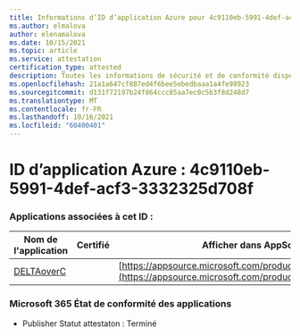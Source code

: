 ```yaml
---
title: Informations d’ID d’application Azure pour 4c9110eb-5991-4def-acf3-3332325d708f
ms.author: elmalova
author: elenamalova
ms.date: 10/15/2021
ms.topic: article
ms.service: attestation
certification_type: attested
description: Toutes les informations de sécurité et de conformité disponibles pour 4c9110eb-5991-4def-acf3-3332325d708f.
ms.openlocfilehash: 21a1a647cf887ed4f6bee5ebedbaaa1a4fe98923
ms.sourcegitcommit: d131f72197b24f864ccc85aa7ec0c5b3f8d248d7
ms.translationtype: MT
ms.contentlocale: fr-FR
ms.lasthandoff: 10/16/2021
ms.locfileid: "60400401"
---
```

# <a name="azure-app-id-4c9110eb-5991-4def-acf3-3332325d708f"></a>ID d’application Azure : 4c9110eb-5991-4def-acf3-3332325d708f


### <a name="apps-associated-with-this-id"></a>Applications associées à cet ID :
| **Nom de l'application** | **Certifié** | **Afficher dans AppSource** |
|--------------|---------------|-----------------------|
| [DELTAoverC](https://docs.microsoft.com/microsoft-365-app-certification/forward/WA200003286) |  | [https://appsource.microsoft.com/product/office/WA200003286](https://appsource.microsoft.com/product/office/WA200003286) |

### <a name="microsoft-365-app-compliance-status"></a>Microsoft 365 État de conformité des applications
- Publisher Statut attestaton : Terminé
